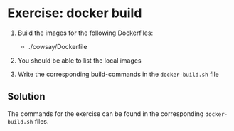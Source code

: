 # Exercise: docker build

1. Build the images for the following Dockerfiles:

    - ./cowsay/Dockerfile

1. You should be able to list the local images

1. Write the corresponding build-commands in the `docker-build.sh` file

## Solution

The commands for the exercise can be found in the corresponding `docker-build.sh` files.
